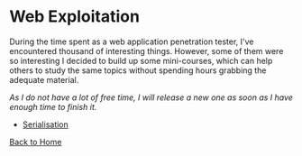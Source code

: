 # Web Exploitation

During the time spent as a web application penetration tester, I've encountered thousand of interesting things.
However, some of them were so interesting I decided to build up some mini-courses, which can help others to study the same topics without spending hours grabbing the adequate material.

_As I do not have a lot of free time, I will release a new one as soon as I have enough time to finish it._

* [Serialisation](./Serialisation/)

[Back to Home](https://klezvirus.github.io/)
